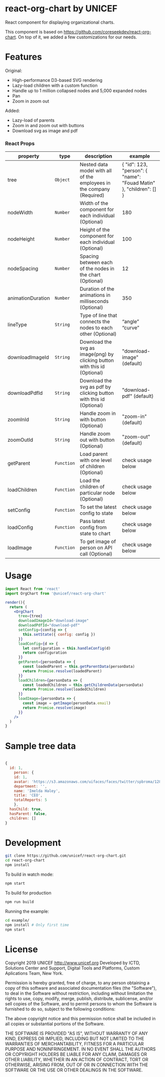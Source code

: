 # react-org-chart by UNICEF

React component for displaying organizational charts.

This component is based on https://github.com/coreseekdev/react-org-chart. On top of it, we added a few customizations for our needs.

# Features

Original:

- High-performance D3-based SVG rendering
- Lazy-load children with a custom function
- Handle up to 1 million collapsed nodes and 5,000 expanded nodes
- Pan
- Zoom in zoom out

Added:

- Lazy-load of parents
- Zoom in and zoom out with buttons
- Download svg as image and pdf

### React Props

| **property**      | **type**   | **description**                                                           | **example**                                                        |
| ----------------- | ---------- | ------------------------------------------------------------------------- | ------------------------------------------------------------------ |
| tree              | `Object`   | Nested data model with all of the employees in the company (Required)     | { "id": 123, "person": { "name": "Fouad Matin" }, "children": [] } |  |
| nodeWidth         | `Number`   | Width of the component for each individual (Optional)                     | 180                                                                |
| nodeHeight        | `Number`   | Height of the component for each individual (Optional)                    | 100                                                                |
| nodeSpacing       | `Number`   | Spacing between each of the nodes in the chart (Optional)                 | 12                                                                 |
| animationDuration | `Number`   | Duration of the animations in milliseconds (Optional)                     | 350                                                                |
| lineType          | `String`   | Type of line that connects the nodes to each other (Optional)             | “angle” “curve”                                                    |
| downloadImageId   | `String`   | Download the svg as image(png) by clicking button with this id (Optional) | "download-image" (default)                                         |
| downloadPdfId     | `String`   | Download the svg as pdf by clicking button with this id (Optional)        | "download-pdf" (default)                                           |
| zoomInId          | `String`   | Handle zoom in with button (Optional)                                     | "zoom-in" (default)                                                |
| zoomOutId         | `String`   | Handle zoom out with button (Optional)                                    | "zoom-out" (default)                                               |
| getParent         | `Function` | Load parent with one level of children (Optional)                         | check usage below                                                  |
| loadChildren      | `Function` | Load the children of particular node (Optional)                           | check usage below                                                  |
| setConfig         | `Function` | To set the latest config to state                                         | check usage below                                                  |
| loadConfig        | `Function` | Pass latest config from state to chart                                    | check usage below                                                  |
| loadImage         | `Function` | To get image of person on API call (Optional)                             | check usage below                                                  |

# Usage

```jsx
import React from 'react'
import OrgChart from '@unicef/react-org-chart'

render(){
  return (
    <OrgChart
      tree={tree}
      downloadImageId="download-image"
      downloadPdfId="download-pdf"
      setConfig={config => {
        this.setState({ config: config })
      }}
      loadConfig={d => {
        let configuration = this.handleConfig(d)
        return configuration
      }}
      getParent={personData => {
        const loadedParent = this.getParentData(personData)
        return Promise.resolve(loadedParent)
      }}
      loadChildren={personData => {
        const loadedChildren = this.getChildrenData(personData)
        return Promise.resolve(loadedChildren)
      }}
      loadImage={personData => {
        const image = getImage(personData.email)
        return Promise.resolve(image)
      }}
    />
  )
}
```

# Sample tree data

```jsx

{
  id: 1,
    person: {
    id: 1,
    avatar: 'https://s3.amazonaws.com/uifaces/faces/twitter/spbroma/128.jpg',
    department: '',
    name: 'Imelda Haley',
    title: 'CEO',
    totalReports: 5
    },
  hasChild: true,
  hasParent: false,
  children: []
}

```

# Development

```bash
git clone https://github.com/unicef/react-org-chart.git
cd react-org-chart
npm install
```

To build in watch mode:

```bash
npm start
```

To build for production

```bash
npm run build
```

Running the example:

```bash
cd example/
npm install # Only first time
npm start
```

# License

Copyright 2019 UNICEF http://www.unicef.org
Developed by ICTD, Solutions Center and Support, Digital Tools and Platforms, Custom Aplications Team, New York.

Permission is hereby granted, free of charge, to any person obtaining a copy of this software and associated documentation files (the "Software"), to deal in the Software without restriction, including without limitation the rights to use, copy, modify, merge, publish, distribute, sublicense, and/or sell copies of the Software, and to permit persons to whom the Software is furnished to do so, subject to the following conditions:

The above copyright notice and this permission notice shall be included in all copies or substantial portions of the Software.

THE SOFTWARE IS PROVIDED "AS IS", WITHOUT WARRANTY OF ANY KIND, EXPRESS OR IMPLIED, INCLUDING BUT NOT LIMITED TO THE WARRANTIES OF MERCHANTABILITY, FITNESS FOR A PARTICULAR PURPOSE AND NONINFRINGEMENT. IN NO EVENT SHALL THE AUTHORS OR COPYRIGHT HOLDERS BE LIABLE FOR ANY CLAIM, DAMAGES OR OTHER LIABILITY, WHETHER IN AN ACTION OF CONTRACT, TORT OR OTHERWISE, ARISING FROM, OUT OF OR IN CONNECTION WITH THE SOFTWARE OR THE USE OR OTHER DEALINGS IN THE SOFTWARE.
